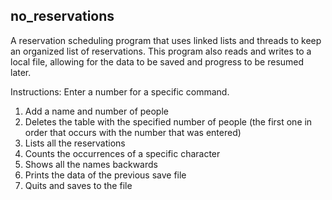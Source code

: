 ## no_reservations
A reservation scheduling program that uses linked lists and threads to keep an organized list of reservations. This program also reads and writes to a local file, allowing for the data to be saved and progress to be resumed later.

Instructions: Enter a number for a specific command.
1. Add a name and number of people
2. Deletes the table with the specified number of people (the first one in order that occurs with the number that was entered)
3. Lists all the reservations
4. Counts the occurrences of a specific character
5. Shows all the names backwards
6. Prints the data of the previous save file
7. Quits and saves to the file
